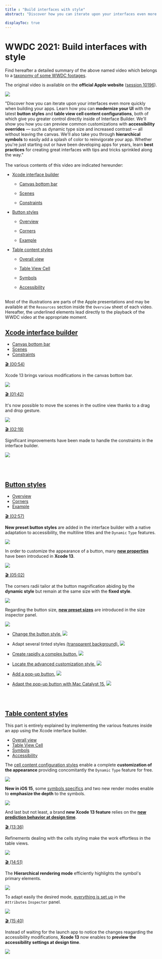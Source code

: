 ```yaml
---
title : "Build interfaces with style"
abstract: "Discover how you can iterate upon your interfaces even more quickly when building your apps."

displayToc: true
---
```


# WWDC 2021: Build interfaces with style
Find hereafter a detailed summary of the above named video which belongs to a [taxonomy&nbsp;of&nbsp;some&nbsp;WWDC&nbsp;footages](../../).

The original video is available on the **official Apple website** ([session&nbsp;10196](https://developer.apple.com/videos/play/wwdc2021/10196/)).

![](../../../../../images/iOSdev/wwdc21-10196.png)

"Discover how you can iterate upon your interfaces even more quickly when building your apps. Learn how you can **modernize your UI** with the latest **button styles** and **table view cell content configurations**, both of which give you greater control directly inside of Interface Builder. We'll show you how you can preview common customizations with **accessibility overrides** — such as dynamic type size and increased contrast — all without leaving the canvas. We'll also take you through **hierarchical symbols** to easily add a splash of color to reinvigorate your app. Whether you're just starting out or have been developing apps for years, learn **best practices** for creating great interfaces with tips and tricks sprinkled along the way."
</br></br>The various contents of this video are indicated hereunder:
- [Xcode&nbsp;interface&nbsp;builder](#xcode-interface-builder)
	- <a role="button" style="text-decoration: underline" onclick="$('#InterfaceBuilderCanvasBottomBar_tab').trigger('click');document.getElementById('xcode-interface-builder').scrollIntoView({ behavior: 'smooth', block: 'start' })">Canvas&nbsp;bottom&nbsp;bar</a>
   
   - <a role="button" style="text-decoration: underline" onclick="$('#InterfaceBuilderScenes_tab').trigger('click');document.getElementById('xcode-interface-builder').scrollIntoView({ behavior: 'smooth', block: 'start' })">Scenes</a>
   
   - <a role="button" style="text-decoration: underline" onclick="$('#InterfaceBuilderConstraints_tab').trigger('click');document.getElementById('xcode-interface-builder').scrollIntoView({ behavior: 'smooth', block: 'start' })">Constraints</a>

- [Button&nbsp;styles](#button-styles)
	- <a role="button" style="text-decoration: underline" onclick="$('#ButtonStylesOverview_tab').trigger('click');document.getElementById('button-styles').scrollIntoView({ behavior: 'smooth', block: 'start' })">Overview</a>
	
	- <a role="button" style="text-decoration: underline" onclick="$('#ButtonStylesCorners_tab').trigger('click');document.getElementById('button-styles').scrollIntoView({ behavior: 'smooth', block: 'start' })">Corners</a>
	
	- <a role="button" style="text-decoration: underline" onclick="$('#ButtonStylesExample_tab').trigger('click');document.getElementById('button-styles').scrollIntoView({ behavior: 'smooth', block: 'start' })">Example</a>


- [Table&nbsp;content&nbsp;styles](#table-content-styles)
	- <a role="button" style="text-decoration: underline" onclick="$('#TableContentStylesOverview_tab').trigger('click');document.getElementById('table-content-styles').scrollIntoView({ behavior: 'smooth', block: 'start' })">Overall&nbsp;view</a>

	- <a role="button" style="text-decoration: underline" onclick="$('#TableContentStylesEx1_tab').trigger('click');document.getElementById('table-content-styles').scrollIntoView({ behavior: 'smooth', block: 'start' })">Table&nbsp;View&nbsp;Cell</a>

	- <a role="button" style="text-decoration: underline" onclick="$('#TableContentStylesEx2_tab').trigger('click');document.getElementById('table-content-styles').scrollIntoView({ behavior: 'smooth', block: 'start' })">Symbols</a>

	- <a role="button" style="text-decoration: underline" onclick="$('#TableContentStylesEx3_tab').trigger('click');document.getElementById('table-content-styles').scrollIntoView({ behavior: 'smooth', block: 'start' })">Accessibility</a>

</br>Most of the illustrations are parts of the Apple presentations and may be available at the `Resources` section inside the `Overview` sheet of each video.
</br>Hereafter, the underlined elements lead directly to the playback of the WWDC video at the appropriate moment.
</br>
## [Xcode&nbsp;interface&nbsp;builder](https://developer.apple.com/videos/play/wwdc2021/10196?time=51)
<ul class="nav nav-tabs" role="tablist">
    <li class="nav-item" role="presentation">
        <a class="nav-link active"
           data-bs-toggle="tab" 
           href="#InterfaceBuilderCanvasBottomBar"
           id="InterfaceBuilderCanvasBottomBar_tab"
           role="tab" 
           aria-selected="true">Canvas&nbsp;bottom&nbsp;bar</a>
    </li>
    <li class="nav-item" role="presentation">
        <a class="nav-link"
           data-bs-toggle="tab" 
           href="#InterfaceBuilderScenes"
           id="InterfaceBuilderScenes_tab"
           role="tab" 
           aria-selected="false">Scenes</a>
    </li>
    <li class="nav-item" role="presentation">
        <a class="nav-link"
           data-bs-toggle="tab" 
           href="#InterfaceBuilderConstraints"
           id="InterfaceBuilderConstraints_tab"
           role="tab" 
           aria-selected="false">Constraints</a>
    </li>
</ul>

<div class="tab-content">
<div class="tab-pane show active" id="InterfaceBuilderCanvasBottomBar" role="tabpanel">

<a alt="Click to playback the video at the indicated time." href="https://developer.apple.com/videos/play/wwdc2021/10196?time=54">🎬 (00:54)</a> 

Xcode&nbsp;13 brings various modifications in the canvas bottom bar.

![](../../../../../images/iOSdev/wwdc21-10196-InterfaceBuilderCanvasBottomBar.png)
</div>

<div class="tab-pane" id="InterfaceBuilderScenes" role="tabpanel">

<a alt="Click to playback the video at the indicated time." href="https://developer.apple.com/videos/play/wwdc2021/10196?time=102">🎬 (01:42)</a>

It's now possible to move the scenes in the outline view thanks to a drag and drop gesture.

![](../../../../../images/iOSdev/wwdc21-10196-InterfaceBuilderScenes.png)

</div>

<div class="tab-pane" id="InterfaceBuilderConstraints" role="tabpanel">

<a alt="Click to playback the video at the indicated time." href="https://developer.apple.com/videos/play/wwdc2021/10196?time=139">🎬 (02:19)</a>

Significant improvements have been made to handle the constraints in the interface builder.

![](../../../../../images/iOSdev/wwdc21-10196-InterfaceBuilderConstraints.png)
</div>
</div>

</br></br>
## [Button&nbsp;styles](https://developer.apple.com/videos/play/wwdc2021/10196?time=173)
<ul class="nav nav-tabs" role="tablist">
    <li class="nav-item" role="presentation">
        <a class="nav-link active"
           data-bs-toggle="tab" 
           href="#ButtonStylesOverview"
           id="ButtonStylesOverview_tab"
           role="tab" 
           aria-selected="true">Overview</a>
    </li>
    <li class="nav-item" role="presentation">
        <a class="nav-link"
           data-bs-toggle="tab" 
           href="#ButtonStylesCorners"
           id="ButtonStylesCorners_tab"
           role="tab" 
           aria-selected="false">Corners</a>
    </li>
    <li class="nav-item" role="presentation">
        <a class="nav-link"
           data-bs-toggle="tab" 
           href="#ButtonStylesExample"
           id="ButtonStylesExample_tab"
           role="tab" 
           aria-selected="false">Example</a>
    </li>
</ul>

<div class="tab-content">
<div class="tab-pane show active" id="ButtonStylesOverview" role="tabpanel">

<a alt="Click to playback the video at the indicated time." href="https://developer.apple.com/videos/play/wwdc2021/10196?time=177">🎬 (02:57)</a> 

**New preset button styles** are added in the interface builder with a native adaptation to accessibility, the multiline titles and the `Dynamic`&nbsp;`Type` features.

![](../../../../../images/iOSdev/wwdc21-10196-ButtonStylesOverview_1.png)

In order to customize the appearance of a button, many **[new properties](https://developer.apple.com/videos/play/wwdc2021/10196/?time=274)** have been introduced in **Xcode&nbsp;13**.

![](../../../../../images/iOSdev/wwdc21-10196-ButtonStylesOverview_2.png)
</div>

<div class="tab-pane" id="ButtonStylesCorners" role="tabpanel">

<a alt="Click to playback the video at the indicated time." href="https://developer.apple.com/videos/play/wwdc2021/10196?time=302">🎬 (05:02)</a>

The corners radii tailor at the button magnification abiding by the **dynamic&nbsp;style** but remain at the same size with the **fixed&nbsp;style**.

![](../../../../../images/iOSdev/wwdc21-10196-ButtonStylesCorners_1.png)

Regarding the button size, **[new preset sizes](https://developer.apple.com/videos/play/wwdc2021/10196/?time=338)** are introduced in the size inspector panel. 

![](../../../../../images/iOSdev/wwdc21-10196-ButtonStylesCorners_2.png)
</div>

<div class="tab-pane" id="ButtonStylesExample" role="tabpanel">

- <a alt="" href="https://developer.apple.com/videos/play/wwdc2021/10196/?time=354">Change&nbsp;the&nbsp;button&nbsp;style.</a> 
![](../../../../../images/iOSdev/wwdc21-10196-ButtonStylesExample_1.png)

- Adapt several tinted styles <a alt="" href="https://developer.apple.com/videos/play/wwdc2021/10196/?time=404">(transparent&nbsp;background).</a> 
![](../../../../../images/iOSdev/wwdc21-10196-ButtonStylesExample_2.png)

- <a alt="" href="https://developer.apple.com/videos/play/wwdc2021/10196/?time=471">Create&nbsp;rapidly&nbsp;a&nbsp;complex&nbsp;button.</a> 
![](../../../../../images/iOSdev/wwdc21-10196-ButtonStylesExample_3.png)

- <a alt="" href="https://developer.apple.com/videos/play/wwdc2021/10196/?time=576">Locate&nbsp;the&nbsp;advanced&nbsp;customization&nbsp;style.</a> 
![](../../../../../images/iOSdev/wwdc21-10196-ButtonStylesExample_4.png)

- <a alt="" href="https://developer.apple.com/videos/play/wwdc2021/10196/?time=593">Add&nbsp;a&nbsp;pop-up&nbsp;button.</a> 
![](../../../../../images/iOSdev/wwdc21-10196-ButtonStylesExample_5.png)

- <a alt="" href="https://developer.apple.com/videos/play/wwdc2021/10196/?time=675">Adapt the pop-up button with Mac&nbsp;Catalyst&nbsp;15.</a> 
![](../../../../../images/iOSdev/wwdc21-10196-ButtonStylesExample_6.png)
</div>
</div>

</br></br>
## [Table&nbsp;content&nbsp;styles](https://developer.apple.com/videos/play/wwdc2021/10196/?time=751)

This part is entirely explained by implementing the various features inside an app using the Xcode interface builder.

<ul class="nav nav-tabs" role="tablist">
    <li class="nav-item" role="presentation">
        <a class="nav-link active"
           data-bs-toggle="tab" 
           href="#TableContentStylesOverview"
           id="TableContentStylesOverview_tab"
           role="tab" 
           aria-selected="true">Overall&nbsp;view</a>
    </li>
    <li class="nav-item" role="presentation">
        <a class="nav-link"
           data-bs-toggle="tab" 
           href="#TableContentStylesEx1"
           id="TableContentStylesEx1_tab"
           role="tab" 
           aria-selected="false">Table&nbsp;View&nbsp;Cell</a>
    </li>
    <li class="nav-item" role="presentation">
        <a class="nav-link"
           data-bs-toggle="tab" 
           href="#TableContentStylesEx2"
           id="TableContentStylesEx2_tab"
           role="tab" 
           aria-selected="false">Symbols</a>
    </li>
    <li class="nav-item" role="presentation">
        <a class="nav-link"
           data-bs-toggle="tab" 
           href="#TableContentStylesEx3"
           id="TableContentStylesEx3_tab"
           role="tab" 
           aria-selected="false">Accessibility</a>
    </li>
</ul>

<div class="tab-content">
<div class="tab-pane show active" id="TableContentStylesOverview" role="tabpanel">

The [cell&nbsp;content&nbsp;configuration&nbsp;styles](https://developer.apple.com/videos/play/wwdc2021/10196/?time=791) enable a complete **customization of the appearance** providing concomitantly the `Dynamic`&nbsp;`Type` feature for free.

![](../../../../../images/iOSdev/wwdc21-10196-TableContentStylesOverview_1.png)

**New in iOS&nbsp;15**, some [symbols&nbsp;specifics](https://developer.apple.com/videos/play/wwdc2021/10196/?time=854) and two new render modes enable to **emphasize the depth** to the symbols.

![](../../../../../images/iOSdev/wwdc21-10196-TableContentStylesOverview_2.png)

And last but not least, a brand **new Xcode&nbsp;13 feature** relies on the <a style="text-decoration: underline;" role="button" onclick="$('#TableContentStylesEx3_tab').trigger('click');document.getElementById('table-content-styles').scrollIntoView({ behavior: 'smooth', block: 'start' })">**new prediction behavior at design time**</a>.
</div>

<div class="tab-pane" id="TableContentStylesEx1" role="tabpanel">

<a alt="Click to playback the video at the indicated time." href="https://developer.apple.com/videos/play/wwdc2021/10196?time=816">🎬 (13:36)</a>

Refinements dealing with the cells styling make the work effortless in the table views.

![](../../../../../images/iOSdev/wwdc21-10196-TableContentStylesEx1.png)
</div>

<div class="tab-pane" id="TableContentStylesEx2" role="tabpanel">

<a alt="Click to playback the video at the indicated time." href="https://developer.apple.com/videos/play/wwdc2021/10196/?time=891">🎬 (14:51)</a>

The **Hierarchical rendering mode** efficiently highlights the symbol's primary elements.

![](../../../../../images/iOSdev/wwdc21-10196-TableContentStylesEx2_1.png)

To adapt easily the desired mode, [everything&nbsp;is&nbsp;set&nbsp;up](https://developer.apple.com/videos/play/wwdc2021/10196/?time=914) in the `Attributes`&nbsp;`Inspector` panel.

![](../../../../../images/iOSdev/wwdc21-10196-TableContentStylesEx2_2.png)
</div>

<div class="tab-pane" id="TableContentStylesEx3" role="tabpanel">

<a alt="Click to playback the video at the indicated time." href="https://developer.apple.com/videos/play/wwdc2021/10196/?time=940">🎬 (15:40)</a>

Instead of waiting for the launch app to notice the changes reagarding the accessibility modifications, **Xcode&nbsp;13** now enables to **preview the accessibility settings at design time**.

![](../../../../../images/iOSdev/wwdc21-10196-TableContentStylesEx3.png)
</div>
</div>

</br></br>


</br></br></br>